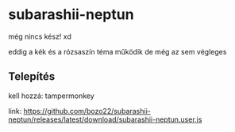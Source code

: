 # subarashii-neptun
még nincs kész! xd

eddig a kék és a rózsaszín téma működik de még az sem végleges

## Telepítés

kell hozzá: tampermonkey

link: https://github.com/bozo22/subarashii-neptun/releases/latest/download/subarashii-neptun.user.js
